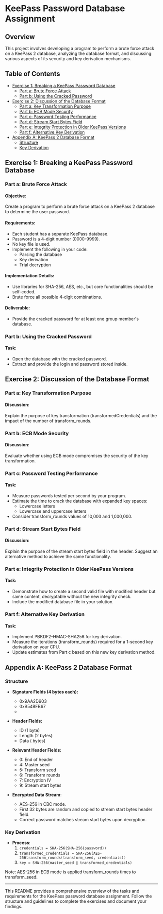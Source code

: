 
# KeePass Password Database Assignment

## Overview

This project involves developing a program to perform a brute force attack on a KeePass 2 database, analyzing the database format, and discussing various aspects of its security and key derivation mechanisms.

## Table of Contents
- [Exercise 1: Breaking a KeePass Password Database](#exercise-1-breaking-a-keepass-password-database)
  - [Part a: Brute Force Attack](#part-a-brute-force-attack)
  - [Part b: Using the Cracked Password](#part-b-using-the-cracked-password)
- [Exercise 2: Discussion of the Database Format](#exercise-2-discussion-of-the-database-format)
  - [Part a: Key Transformation Purpose](#part-a-key-transformation-purpose)
  - [Part b: ECB Mode Security](#part-b-ecb-mode-security)
  - [Part c: Password Testing Performance](#part-c-password-testing-performance)
  - [Part d: Stream Start Bytes Field](#part-d-stream-start-bytes-field)
  - [Part e: Integrity Protection in Older KeePass Versions](#part-e-integrity-protection-in-older-keepass-versions)
  - [Part f: Alternative Key Derivation](#part-f-alternative-key-derivation)
- [Appendix A: KeePass 2 Database Format](#appendix-a-keepass-2-database-format)
  - [Structure](#structure)
  - [Key Derivation](#key-derivation)
  
## Exercise 1: Breaking a KeePass Password Database

### Part a: Brute Force Attack

#### Objective:
Create a program to perform a brute force attack on a KeePass 2 database to determine the user password.

#### Requirements:
- Each student has a separate KeePass database.
- Password is a 4-digit number (0000-9999).
- No key file is used.
- Implement the following in your code:
  - Parsing the database
  - Key derivation
  - Trial decryption

#### Implementation Details:
- Use libraries for SHA-256, AES, etc., but core functionalities should be self-coded.
- Brute force all possible 4-digit combinations.

#### Deliverable:
- Provide the cracked password for at least one group member's database.

### Part b: Using the Cracked Password

#### Task:
- Open the database with the cracked password.
- Extract and provide the login and password stored inside.

## Exercise 2: Discussion of the Database Format

### Part a: Key Transformation Purpose

#### Discussion:
Explain the purpose of key transformation (transformedCredentials) and the impact of the number of transform_rounds.

### Part b: ECB Mode Security

#### Discussion:
Evaluate whether using ECB mode compromises the security of the key transformation.

### Part c: Password Testing Performance

#### Task:
- Measure passwords tested per second by your program.
- Estimate the time to crack the database with expanded key spaces:
  - Lowercase letters
  - Lowercase and uppercase letters
- Consider transform_rounds values of 10,000 and 1,000,000.

### Part d: Stream Start Bytes Field

#### Discussion:
Explain the purpose of the stream start bytes field in the header. Suggest an alternative method to achieve the same functionality.

### Part e: Integrity Protection in Older KeePass Versions

#### Task:
- Demonstrate how to create a second valid file with modified header but same content, decryptable without the new integrity check.
- Include the modified database file in your solution.

### Part f: Alternative Key Derivation

#### Task:
- Implement PBKDF2-HMAC-SHA256 for key derivation.
- Measure the iterations (transform_rounds) required for a 1-second key derivation on your CPU.
- Update estimates from Part c based on this new key derivation method.

## Appendix A: KeePass 2 Database Format

### Structure

- **Signature Fields (4 bytes each):**
  - 0x9AA2D903
  - 0xB54BFB67
  - <Version>

- **Header Fields:**
  - ID (1 byte)
  - Length (2 bytes)
  - Data (<Length> bytes)

- **Relevant Header Fields:**
  - 0: End of header
  - 4: Master seed
  - 5: Transform seed
  - 6: Transform rounds
  - 7: Encryption IV
  - 9: Stream start bytes

- **Encrypted Data Stream:**
  - AES-256 in CBC mode.
  - First 32 bytes are random and copied to stream start bytes header field.
  - Correct password matches stream start bytes upon decryption.

### Key Derivation

- **Process:**
  1. `credentials = SHA-256(SHA-256(password))`
  2. `transformed_credentials = SHA-256(AES-256transform_rounds(transform_seed, credentials))`
  3. `key = SHA-256(master_seed ∥ transformed_credentials)`

Note: AES-256 in ECB mode is applied transform_rounds times to transform_seed.

---

This README provides a comprehensive overview of the tasks and requirements for the KeePass password database assignment. Follow the structure and guidelines to complete the exercises and document your findings.
